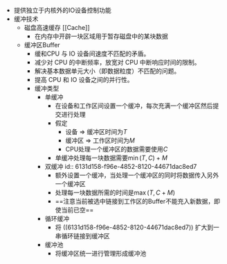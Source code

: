- 提供独立于内核外的IO设备控制功能
- 缓冲技术
	- 磁盘高速缓存 [[Cache]]
		- 在内存中开辟一块区域用于暂存磁盘中的某块数据
	- 缓冲区Buffer
		- 缓和CPU 与 IO 设备间速度不匹配的矛盾。
		- 减少对 CPU 的中断频率，放宽对 CPU 中断响应时间的限制。
		- 解决基本数据单元大小（即数据粒度）不匹配的问题。
		- 提高 CPU 和 IO 设备之间的并行性。
		- 缓冲类型
			- 单缓冲
				- 在设备和工作区间设置一个缓冲，每次充满一个缓冲区然后提交进行处理
				- 假定
					- 设备 => 缓冲区时间为$T$
					- 缓冲区 => 工作区时间为$M$
					- CPU处理一个缓冲区的数据需要使用$C$
				- 单缓冲处理每一块数据需要$\min (T, C) + M$
			- 双缓冲
			  id:: 6131d158-f96e-4852-8120-44671dac8ed7
				- 额外设置一个缓冲，当处理一个缓冲区的同时将数据传入另外一个缓冲区
				- 处理每一块数据所需的时间是$\max(T, C + M)$
				- ==注意当前被选中链接到工作区的Buffer不能充入新数据，即使当前已空==
			- 循环缓冲
				- 将 ((6131d158-f96e-4852-8120-44671dac8ed7)) 扩大到一串循环链接到缓冲区
			- 缓冲池
				- 将缓冲区统一进行管理形成缓冲池